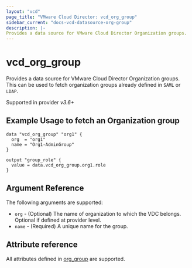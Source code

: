 ```yaml
---
layout: "vcd"
page_title: "VMware Cloud Director: vcd_org_group"
sidebar_current: "docs-vcd-datasource-org-group"
description: |-
Provides a data source for VMware Cloud Director Organization groups.
---
```


# vcd\_org\_group

Provides a data source for VMware Cloud Director Organization groups. This can be used to fetch organization groups already defined in `SAML` or `LDAP`.

Supported in provider *v3.6+*

## Example Usage to fetch an Organization group

```hcl
data "vcd_org_group" "org1" {
  org  = "org1"
  name = "Org1-AdminGroup"
}

output "group_role" {
  value = data.vcd_org_group.org1.role
}
```


## Argument Reference

The following arguments are supported:

* `org` - (Optional) The name of organization to which the VDC belongs. Optional if defined at provider level.
* `name` - (Required) A unique name for the group.

## Attribute reference

All attributes defined in [org_group](/providers/vmware/vcd/latest/docs/resources/org_group#attribute-reference) are supported.